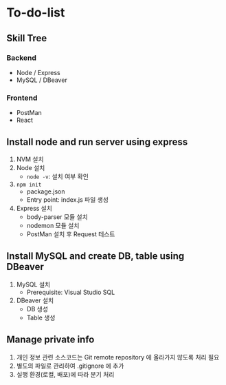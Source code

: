 # To-do-list

## Skill Tree
### Backend
- Node / Express
- MySQL / DBeaver

### Frontend
- PostMan
- React

## Install node and run server using express
1. NVM 설치
2. Node 설치
   - `node -v`: 설치 여부 확인
3. `npm init`
   - package.json
   - Entry point: index.js 파일 생성 
4. Express 설치
   - body-parser 모듈 설치
   - nodemon 모듈 설치
   - PostMan 설치 후 Request 테스트
  
## Install MySQL and create DB, table using DBeaver
1. MySQL 설치
   - Prerequisite: Visual Studio SQL
2. DBeaver 설치
   - DB 생성
   - Table 생성

## Manage private info
1. 개인 정보 관련 소스코드는 Git remote repository 에 올라가지 않도록 처리 필요
2. 별도의 파일로 관리하여 .gitignore 에 추가
3. 실행 환경(로컬, 배포)에 따라 분기 처리
